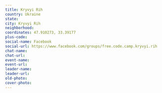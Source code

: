 ```yaml
---
title: Kryvyi Rih
country: Ukraine
state: 
city: Kryvyi Rih
neighborhood: 
coordinates: 47.910273, 33.39177
plus-code:
social-name: Facebook
social-url: https://www.facebook.com/groups/free.code.camp.kryvyi.rih
chat-name:
chat-url:
event-name:
event-url:
leader-name:
leader-url:
old-photo: 
cover-photo:
---
```

